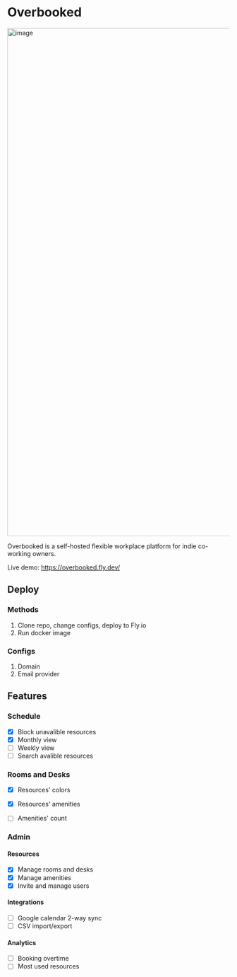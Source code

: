 # Overbooked

<img width="1149" alt="image" src="https://user-images.githubusercontent.com/13174025/185867729-e2403b13-eb1e-4e61-90f4-8319e172cdbf.png">

Overbooked is a self-hosted flexible workplace platform for indie co-working owners.

Live demo: https://overbooked.fly.dev/

## Deploy

### Methods

1. Clone repo, change configs, deploy to Fly.io
2. Run docker image

### Configs

1. Domain
2. Email provider


## Features

### Schedule

- [x] Block unavalible resources
- [x] Monthly view
- [ ] Weekly view
- [ ] Search avalible resources

### Rooms and Desks

- [x] Resources' colors
- [x] Resources' amenities
- [ ] Amenities' count


### Admin

#### Resources

- [x] Manage rooms and desks
- [x] Manage amenities
- [x] Invite and manage users

#### Integrations

- [ ] Google calendar 2-way sync
- [ ] CSV import/export

#### Analytics

- [ ] Booking overtime
- [ ] Most used resources
